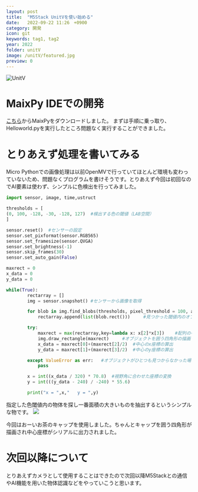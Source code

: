 ```yaml
---
layout: post
title:  "M5Stack UnitVを使い始める"
date:   2022-09-22 11:26　+0900
category: 開発
icon: git
keywords: tag1, tag2
year: 2022
folder: unitV
image: /unitV/featured.jpg
preview: 0
---
```


![UnitV]({{site.baseurl}}/post-img/開発/unitV/unitV.jpeg)

# MaixPy IDEでの開発
[こちら](http://dl.sipeed.com/shareURL/MAIX/MaixPy/ide/v0.2.5 "MaixyPy")からMaixPyをダウンロードしました。
まずは手順に乗っ取り、Helloworld.pyを実行したところ問題なく実行することができました。
# とりあえず処理を書いてみる
Micro Pythonでの画像処理は以前OpenMVで行っていてほとんど環境も変わっていないため、問題なくプログラムを書けそうです。とりあえず今回は初回なのでAI要素は使わず、シンプルに色検出を行ってみました。
```python
import sensor, image, time,ustruct

thresholds = [
(0, 100, -128, -30, -128, 127)  #検出する色の閾値（LAB空間）
]

sensor.reset()  #センサーの設定
sensor.set_pixformat(sensor.RGB565)
sensor.set_framesize(sensor.QVGA)
sensor.set_brightness(-1)
sensor.skip_frames(30)
sensor.set_auto_gain(False)

maxrect = 0
x_data = 0
y_data = 0

while(True):
        rectarray = []
        img = sensor.snapshot() #センサーから画像を取得

        for blob in img.find_blobs(thresholds, pixel_threshold = 100, area_threshold = 100, merge = True, margin = 5):
            rectarray.append(list(blob.rect()))     #見つかった閾値内のオブジェクトをリストに格納

        try:
            maxrect = max(rectarray,key=lambda x: x[2]*x[3])    #配列の中から面積の一番大きい物を選定
            img.draw_rectangle(maxrect)     #オブジェクトを囲う四角形の描画
            x_data = maxrect[0]+(maxrect[2]/2)  #中心のx座標の算出
            y_data = maxrect[1]+(maxrect[3]/2)  #中心のy座標の算出

        except ValueError as err:   #オブジェクトがひとつも見つからなかった場合の例外処理
            pass

        x = int((x_data / 320) * 70.8)  #視野角に合わせた座標の変換
        y = int(((y_data - 240) / -240) * 55.6)

        print("x = ",x,"   y = ",y)
```
指定した色閾値内の物体を探し一番面積の大きいものを抽出するというシンプルな物です。
![]({{site.baseurl}}/post-img/開発/unitV/unitVprog.png)

今回はおーいお茶のキャップを使用しました。ちゃんとキャップを囲う四角形が描画され中心座標がシリアルに出力されました。
# 次回以降について
とりあえずカメラとして使用することはできたので次回以降M5Stackとの通信やAI機能を用いた物体認識などをやっていこうと思います。
